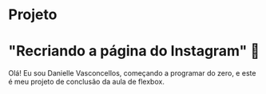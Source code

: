 # Projeto 

# "Recriando a página do Instagram" :page_facing_up:

Olá! Eu sou Danielle Vasconcellos, começando a programar do zero, e este é meu projeto de conclusão da aula de flexbox.


